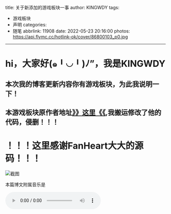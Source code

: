 title: 关于新添加的游戏板块一事
author: KINGWDY
tags:
  - 游戏板块
  - 声明
categories:
  - 随笔
abbrlink: 11908
date: 2022-05-23 20:16:00
photos: https://api.flymc.cc/hotlink-ok/cover/86800103_p0.jpg
---
# hi，大家好(๑╹◡╹)ﾉ”，我是KINGWDY
## 本次我的博客更新内容你有游戏板块，为此我说明一下！
## 本游戏板块原作者地址[》》这里《《](https://hesifan.top/game/),我搬运修改了他的代码，侵删！！！

# ！！！这里感谢FanHeart大大的源码！！！

![截图](https://hesifan.top/medias/game/2.png)

本篇博文附属音乐是
<div class="gl-text-center gl-p-7 blob-viewer"><audio src="http://m801.music.126.net/20220523204711/a52fa37f1451cfbcfe9c36c013c964d7/jdymusic/obj/wo3DlMOGwrbDjj7DisKw/11723025760/1e82/b1e2/5b79/46301fc6b61a75427bf13dc5e25b5882.mp3" controls="controls" data-testid="audio"></audio></div>